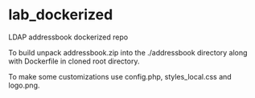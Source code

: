 # lab_dockerized
LDAP addressbook dockerized repo

To build unpack addressbook.zip into the ./addressbook directory along with Dockerfile in cloned root directory.

To make some customizations use config.php, styles_local.css and logo.png.

